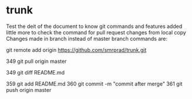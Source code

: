 # trunk
Test the deit of the document to know git commands and features
 added little more to check the command for pull request
 changes from local copy
 Changes made in branch instead of master branch
commands are:


git remote add origin https://github.com/smrprad/trunk.git

349  git pull origin master

349  git diff README.md

359  git add README.md 
  360  git commit -m "commit after merge"
  361  git push origin master

